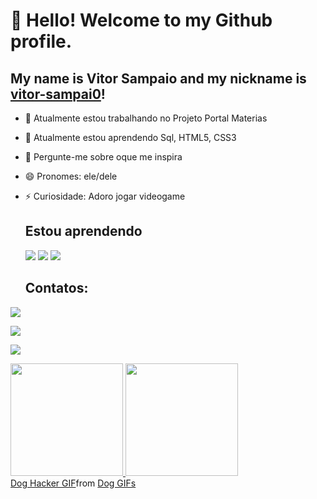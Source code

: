 # 👋 Hello! Welcome to my Github profile.
## My name is Vitor Sampaio and my nickname is <a href="https://github.com/vitor-sampai0">vitor-sampai0</a>!

- 🔭 Atualmente estou trabalhando no Projeto Portal Materias 
- 🌱 Atualmente estou aprendendo Sql, HTML5, CSS3
- 💬 Pergunte-me sobre oque me inspira
- 😄 Pronomes: ele/dele
- ⚡ Curiosidade: Adoro jogar videogame

  ## Estou aprendendo
  <img src="https://cdn.jsdelivr.net/gh/devicons/devicon@latest/icons/css3/css3-original-wordmark.svg" /> <img src="https://cdn.jsdelivr.net/gh/devicons/devicon@latest/icons/html5/html5-original-wordmark.svg" /> <img src="https://cdn.jsdelivr.net/gh/devicons/devicon@latest/icons/azuresqldatabase/azuresqldatabase-original.svg" />

  ## Contatos:

<div>
<a href="https://instagram.com/seu-usuário-instagram-aqui" target="_blank"><img loading="lazy" src="https://img.shields.io/badge/-Instagram-%23E4405F?style=for-the-badge&logo=instagram&logoColor=white" target="_blank"></a>
  
<a href = "mailto:contato@seu-usuário-aqui"><img loading="lazy" src="https://img.shields.io/badge/Gmail-D14836?style=for-the-badge&logo=gmail&logoColor=white" target="_blank"></a>

<a href="https://www.linkedin.com/in/seu-usuário-linkedln-aqui" target="_blank"><img loading="lazy" src="https://img.shields.io/badge/-LinkedIn-%230077B5?style=for-the-badge&logo=linkedin&logoColor=white" target="_blank"></a>   
</div>


<div>
<a href="https://github.com/vitor-sampai0">
<img loading="lazy" height="180em" src="https://github-readme-stats.vercel.app/api/top-langs/?username=seu-usuário-aqui&layout=compact&langs_count=7&theme=dracula"/>
<img loading="lazy" height="180em" src="https://github-readme-stats.vercel.app/api?username=seu-usuário-aqui&show_icons=true&theme=dracula&include_all_commits=true&count_private=true"/>
</div>

<div class="tenor-gif-embed" data-postid="17954808" data-share-method="host" data-aspect-ratio="1.36752" data-width="100%"><a href="https://tenor.com/view/dog-hacker-pupper-hacker-pupper-corgi-gif-17954808">Dog Hacker GIF</a>from <a href="https://tenor.com/search/dog-gifs">Dog GIFs</a></div> <script type="text/javascript" async src="https://tenor.com/embed.js"></script>
